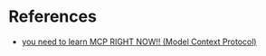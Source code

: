 # References

- [you need to learn MCP RIGHT NOW!! (Model Context Protocol)](https://www.youtube.com/watch?v=GuTcle5edjk)
